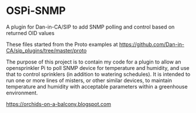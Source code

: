 # OSPi-SNMP
A plugin for Dan-in-CA/SIP to add SNMP polling and control based on returned OID values

These files started from the Proto examples at https://github.com/Dan-in-CA/sip_plugins/tree/master/proto

The purpose of this project is to contain my code for a plugin to allow an opensprinkler Pi to poll SNMP device for temperature and humidity, and use that to control sprinklers (in addition to watering schedules). It is intended to run one or more lines of misters, or other similar devices, to maintain temperature and humidity with acceptable parameters within a greenhouse environment. 

https://orchids-on-a-balcony.blogspot.com
